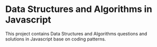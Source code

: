 # Data Structures and Algorithms in Javascript

This project contains Data Structures and Algorithms questions and solutions in
Javascript base on coding patterns.
